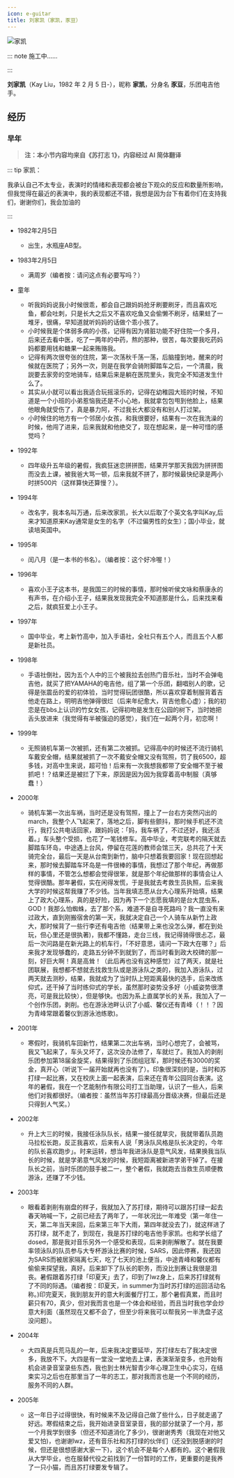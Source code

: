 ```yaml
---
icon: e-guitar
title: 刘家凯（家凯，豕豆）
---
```


![家凯](https://cdn.jsdelivr.net/gh/kaluojushi/sodaguide@picbed/members/sodagreen/jiakai.jpg)

::: note 施工中……

:::

**刘家凯**（Kay Liu，1982 年 2 月 5 日-），昵称 **家凯**，分身名 **豕豆**，乐团电吉他手。

## 经历

### 早年

> **注：本小节内容均来自《苏打志 1》，内容经过 AI 简体翻译**

::: tip 家凯：

我承认自己不太专业，表演时的情绪和表现都会被台下观众的反应和数量所影响，但我觉得在最近的表演中，我的表现都还不错，我想是因为台下有着你们在支持我们，谢谢你们，我会加油的

:::

- 1982年2月5日
  - 出生，水瓶座AB型。 

- 1983年2月5日
  - 满周岁（编者按：请问这点有必要写吗？）

- 童年
  - 听我妈妈说我小时候很乖，都会自己跟妈妈抢牙刷要刷牙，而且喜欢吃鱼，都会吐刺，只是长大之后又不喜欢吃鱼又会偷懒不刷牙，结果蛀了一堆牙，很痛，早知道就听妈妈的话做个乖小孩了。
  - 小时候我是个体弱多病的小孩，记得有因为肾脏功能不好住院一个多月，后来还去看中医，吃了一两年的中药，熬的那种，很苦，每次要我吃药妈妈都要用钱和糖果一起来贿赂我。
  - 记得有两次很夸张的住院，第一次荡秋千荡一荡，后脑撞到地，醒来的时候就在医院了；另外一次，则是在我学会骑附脚踏车之后，一个清晨，我説要去家旁的空地骑车，结果后来是躺在医院里头，我完全不知道发生什么了。
  - 其实从小就可以看出我适合玩摇滚乐的，记得在幼稚园大班的时候，不知道是一个小班的小弟惹恼我还是不小心地，我就拿包包甩到他脸上，结果他眼角就受伤了，真是暴力阿，不过我长大都没有和别人打过架。
  - 小时候住的地方有一个邻居小女孩，和我很要好，结果有一次在我洗澡的时候，他闯了进来，后来我就和他绝交了，现在想起来，是一种可惜的感觉吗？
  
- 1992年
  - 四年级升五年级的暑假，我疯狂迷恋拼拼图，结果开学那天我因为拼拼图而没去上课，被我爸大骂一顿，后来我就不拼了，那时候最快纪录是两小时拼500片（这样算快还算慢？）。

- 1994年
  - 改名字，我本名叫万通，后来改家凯，长大以后取了个英文名字叫Kay,后来才知道原来Kay通常是女生的名字（不过偏男性的女生）；国小毕业，就读培英国中。

- 1995年
  - 闰八月（是一本书的书名）。（编者按：这个好冷喔！）

- 1996年
  - 喜欢小王子这本书，是我国三的时候的事情，那时候听侯文咏和蔡康永的有声书，在介绍小王子，结果我发现我完全不知道那是什么，后来找来看之后，就疯狂爱上小王子。

- 1997年
  - 国中毕业，考上新竹高中，加入手语社，全社只有五个人，而且五个人都是新社员。

- 1998年
  - 手语社倒社，因为五个人中的三个被我拉去创热门音乐社，当时不会弹电吉他，就买了把YAMAHA的电吉他，组了第一个乐团，翻唱别人的歌，记得是张震岳的爱的初体验，当时觉得玩团很酷，所以喜欢穿着制服背着吉他走在路上，明明吉他弹得很烂（后来年纪愈大，背吉他愈心虚）；我的初恋是在bbs上认识的竹女女孩，记得初吻是发生在公园的树下，当时她把舌头放进来（我觉得有半被强迫的感觉），我们在一起两个月，初恋啊！
  
- 1999年
  - 无照骑机车第一次被抓，还有第二次被抓。记得高中的时候还不流行骑机车戴安全帽，结果就被抓了一次不戴安全帽又没有驾照，罚了我6500，超多钱，对高中生来说，超可怕！后来有一次我想我都带了安全帽不至于被抓吧！？结果还是被拦了下来，原因是因为因为我穿着高中制服（真够蠢！）

- 2000年
  - 骑机车第一次出车祸，当时还是没有驾照，撞上了一台右方突然闪出的march，我整个人飞起来了，落地之后，脚有些颤抖，那时候手机还不流行，我打公共电话回家，跟妈妈说：「妈，我车祸了，不过还好，我还活着。」车头整个受损，也花了一笔钱修车。高中毕业，考完联考的隔天就去脚踏车环岛，中途遇上台风，停留在花莲的教师会馆三天，总共花了十天骑完全台，最后一天是从台南到新竹，脑中只想着我要回家！现在回想起来，那时候去脚踏车环岛是一件很棒的事情，我想过了那个年纪，再做那样的事情，不管怎么想都会觉得很笨，就是那个年纪做那样的事情会让人觉得很酷。那年暑假，实在闲得发慌，于是我就去考救生员执照，后来我大学的时候这帮我赚了不少钱。当年我填志愿从台大心理系开始填，结果上了政大心理系，真的是好险，因为再下一个志愿我填的是台大昆虫系，GOD！我那么怕蜘蛛，去了那个系，难道不是自寻死路吗？我一直没有来过政大，直到刚搬宿舍的第一天，我就决定自己一个人骑车从新竹上政大，那时候背了一些行李还有电吉他（结果带上来也没怎么弹，都在到处玩，但心里还是很执著)，我都不懂路，走台三线，我记得骑得很忐忑，最后一次问路是在新光路上的机车行，「不好意思，请问一下政大在哪？」后来我才发现够蠢的，走路五分钟不到就到了，而当时看到政大校碑的那一刻，好巨大啊！真是高耸！（此后再也没有这种感觉）过了两天，就是社团联展，我想都不想就去找救生队或是游泳队之类的，我加入游泳队，过两天就去测秒，结果，我就成为了当时队上短距离最快的选手，后来改练仰式，还干掉了当时练仰式的学长，虽然那时姿势没多好（小威姿势很漂亮，可是我比较快），但是够快。也因为系上直属学长的关系，我加入了一个创作乐团，剥削。也在游泳池畔认识了小威、馨仪还有青峰（！！？因为青峰常跟着馨仪到游泳池练歌)。

- 2001年
  - 寒假时，我骑机车回新竹，结果第二次出车祸，当时心想完了，会被骂，我又飞起来了，车头又坏了，这次没办法修了，车就烂了。我加入的剥削乐团参加第18届金旋奖，结果得到了乐团组冠军，那时候还有3000的奖金，真开心（听说下一届开始就再也没有了）。印象很深刻的是，当时和苏打绿一起比赛，又在校庆上面一起表演，后来还在青年公园同台表演。这年的暑假，我在一个艺能制作有限公司打工当助理，认识了一些人，后来他们对我都很好。（编者按：虽然当年苏打绿最高分晋级决赛，但最后还是只得到人气奖。）

- 2002年
  - 升上大三的时候，我接任泳队队长，结果一接任就旱灾，我就带着队员跑马拉松长跑，反正我喜欢，后来有人说「男泳队风格是队长决定的，今年的队长喜欢跑步」。时来运转，想当年我进泳队是意气风发，结果换我当队长的时候，就是学弟意气风发的时候，我短距离被新进学弟干掉了。在接队长之前，当时乐团的鼓手被二一，整个暑假，我就跑去当救生员顺便教游泳，还赚了不少钱。

- 2003年
  - 眼看着剥削有崩盘的样子，我就加入了苏打绿，期待可以跟苏打绿一起去春天呐喊一下，之前已经去了两年了，一年状况比一年难受（第一年住一天，第二年当天来回，后来第三年下大雨，第四年就没去了)，就这样进了苏打绿，就不走了，到现在，我是苏打绿的电吉他手家凯。也和学长组了dosed，那是我对音乐另外一个感受和表现，后来剥削解散了。就在我要率领泳队的队员参与大专杯游泳比赛的时候，SARS，因此停赛，我还因为SARS而被居家隔离七天，吃了七天的池上便当，中途青峰和馨仪都有偷偷来探望我，真好。后来卸下了队长的职务，而没比到赛让我很是泪丧。暑假跟着苏打绿「印夏天」去了，印到了lwz身上，后来苏打绿就有了不同的际遇。（编者按：印夏天，in summer为当时苏打绿的巡回活动名称。)印完夏天，我到朋友开的意大利面餐厅打工，那个暑假真累，而且时薪只有70，真少，但对我而言也是一个体会和经验，而且当时我也学会炒意大利面（虽然现在又都不会了，但至少将来我可以帮我另一半洗盘子这没问题）。

- 2004年
  - 大四真是兵荒马乱的一年，后来我决定要延毕，苏打绿左右了我决定很多，我放不下。大四是有一堂没一堂地去上课，表演渐渐变多，也开始有机会进录音室录些东西，我也到士林光智青少年心理卫生中心实习，在结束实习之后也在那里当了一年的志工，那对我而言也是一个不同的经历，服务不同的人群。

- 2005年
  - 这一年日子过得很快，有时候来不及记得自己做了些什么，日子就走遏了好远。寒假结束之后，我开始进录音室录音，我的部分就录了一个月，那一个月我学到很多（但还不知道消化了多少)，很谢谢秀秀（我现在对他又爱又怕)，也谢谢lwz，还有音乐社和苏打绿的伙伴们（还没到脱感谢的时候，但还是很想感谢大家一下)，这个机会不是每个人都有的。这个暑假我从大学毕业，也在服替代役之前找到了一份暂时的工作，更重要的是我养了一只小猫，而且苏打绿要发专辑了。